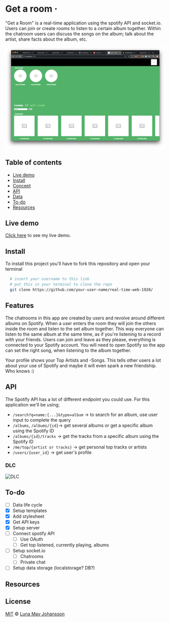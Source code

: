 # Get a room ·

"Get a Room" is a real-time application using the spotify API and socket.io. Users can join or create rooms to listen to a certain album together. Within the chatroom users can discuss the songs on the album; talk about the artist, share facts about the album, etc.

![prototype 1](/img/prototype1.png)

## Table of contents
- [Live demo](#Live-demo)
- [Install](#Install)
- [Concept](#Concept)
- [API](#API)
- [Data](#DLC)
- [To-do](#To-do)
- [Resources](#Resources)

## Live demo
[Click here](...) to see my live demo.

## Install
To install this project you'll have to fork this repository and open your terminal

```bash
  # insert your username to this link
  # put this in your terminal to clone the repo
  git clone https://github.com/your-user-name/real-time-web-1920/
```

## Features
The chatrooms in this app are created by users and revolve around different albums on Spotify. When a user enters the room they will join the others inside the room and listen to the set album together. This way everyone can listen to the same album at the same time, as if you're listening to a record with your friends. Users can join and leave as they please, everything is connected to your Spotify account. You will need to open Spotify so the app can set the right song, when listening to the album together.

Your profile shows your Top Artists and -Songs. This tells other users a lot about your use of Spotify and maybe it will even spark a new friendship. Who knows :)

## API
The Spotify API has a lot of different endpoint you could use. For this application we'll be using;
- `/search?q=name:{...}&type=album` -> to search for an album, use user input to complete the query
- `/albums`, `/albums/{id}`-> get several albums or get a specific album using the Spotify ID
- `/albums/{id}/tracks` -> get the tracks from a specific album using the Spotify ID  
- `/me/top/{artist or tracks}` -> get personal top tracks or artists
- `/users/{user_id}` -> get user's profile

### DLC
![DLC](/img/DLC.png)


## To-do
- [ ] Data life cycle
- [x] Setup templates
- [x] Add stylesheet
- [x] Get API keys
- [x] Setup server
- [ ] Connect spotify API
  - [ ] Use OAuth
  - [ ] Get top listened, currently playing, albums
- [ ] Setup socket.io
  - [ ] Chatrooms
  - [ ] Private chat
- [ ] Setup data storage (localstorage? DB?)

## Resources


## License
[MIT](LICENSE) © [Luna May Johansson](https://github.com/maybuzz)

<!-- Add a link to your live demo in Github Pages 🌐-->

<!-- ☝️ replace this description with a description of your own work -->

<!-- replace the code in the /docs folder with your own, so you can showcase your work with GitHub Pages 🌍 -->

<!-- Add a nice image here at the end of the week, showing off your shiny frontend 📸 -->

<!-- Maybe a table of contents here? 📚 -->

<!-- How about a section that describes how to install this project? 🤓 -->

<!-- ...but how does one use this project? What are its features 🤔 -->

<!-- What external data source is featured in your project and what are its properties 🌠 -->

<!-- This would be a good place for your data life cycle ♻️-->

<!-- Maybe a checklist of done stuff and stuff still on your wishlist? ✅ -->

<!-- How about a license here? 📜  -->

[rubric]: https://docs.google.com/spreadsheets/d/e/2PACX-1vSd1I4ma8R5mtVMyrbp6PA2qEInWiOialK9Fr2orD3afUBqOyvTg_JaQZ6-P4YGURI-eA7PoHT8TRge/pubhtml
